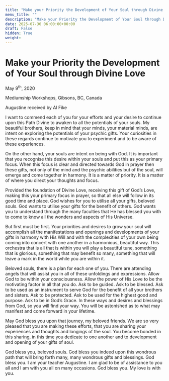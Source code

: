 ```yaml
---
title: "Make your Priority the Development of Your Soul through Divine Love"
menu_title: ""
description: "Make your Priority the Development of Your Soul through Divine Love"
date: 2025-07-30 06:00:00+00:00
draft: False
hidden: True
weight:
---
```

# Make your Priority the Development of Your Soul through Divine Love

May 9<sup>th</sup>, 2020

Mediumship Workshops, Gibsons, BC, Canada

Augustine received by Al Fike

I want to commend each of you for your efforts and your desire to continue upon this Path Divine to awaken to all the potentials of your souls. My beautiful brothers, keep in mind that your minds, your material minds, are intent on exploring the potentials of your psychic gifts. Your curiosities in these regards continue to motivate you to experiment and to be aware of these experiences.

On the other hand, your souls are intent on being with God. It is important that you recognise this desire within your souls and put this as your primary focus. When this focus is clear and directed towards God in prayer then these gifts, not only of the mind and the psychic abilities but of the soul, will emerge and come together in harmony. It is a matter of priority. It is a matter of where you direct your thoughts and focus.

Provided the foundation of Divine Love, receiving this gift of God’s Love,  making this your primary focus in prayer, so that all else will follow in its good time and place. God wishes for you to utilise all your gifts, beloved souls. God wants to utilise your gifts for the benefit of others. God wants you to understand through the many faculties that He has blessed you with to come to know all the wonders and aspects of His Universe.

But first must be first. Your priorities and desires to grow your soul will accomplish all the manifestations and openings and developments of your gifts in harmony with His Will and with the complexities of your own being coming into concert with one another in a harmonious, beautiful way. This orchestra that is all that is within you will play a beautiful tune, something that is glorious, something that may benefit so many, something that will leave a mark in the world while you are within it.

Beloved souls, there is a plan for each one of you. There are attending angels that will assist you in all of these unfoldings and expressions. Allow God to be within your consciousness. Allow the power of His Love to be the motivating factor in all that you do. Ask to be guided. Ask to be blessed. Ask to be used as an instrument to serve God for the benefit of all your brothers and sisters. Ask to be protected. Ask to be used for the highest good and purpose. Ask to be in God’s Grace. In these ways and desires and blessings from God, so you will find your way. You will be astonished as to what may manifest and come forward in your lifetime.

May God bless you upon that journey, my beloved friends. We are so very pleased that you are making these efforts, that you are sharing your experiences and thoughts and longings of the soul. You become bonded in this sharing, in this time you dedicate to one another and to development and opening of your gifts of soul.

God bless you, beloved souls. God bless you indeed upon this wondrous path that will bring forth many, many wondrous gifts and blessings. God bless you. I am your teacher Augustine. I am glad to be of assistance to you all and I am with you all on many occasions. God bless you. My love is with you.
